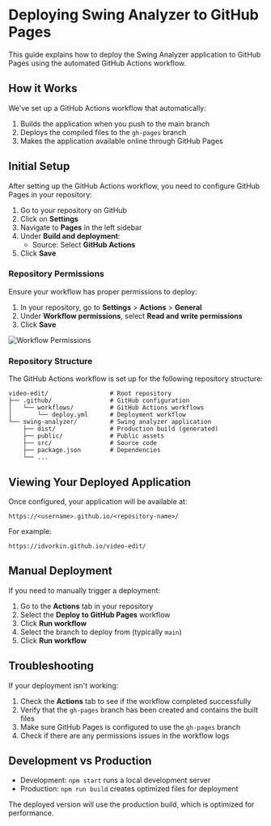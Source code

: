 # Deploying Swing Analyzer to GitHub Pages

This guide explains how to deploy the Swing Analyzer application to GitHub Pages using the automated GitHub Actions workflow.

## How it Works

We've set up a GitHub Actions workflow that automatically:

1. Builds the application when you push to the main branch
2. Deploys the compiled files to the `gh-pages` branch
3. Makes the application available online through GitHub Pages

## Initial Setup

After setting up the GitHub Actions workflow, you need to configure GitHub Pages in your repository:

1. Go to your repository on GitHub
2. Click on **Settings**
3. Navigate to **Pages** in the left sidebar
4. Under **Build and deployment**:
   - Source: Select **GitHub Actions**
5. Click **Save**

### Repository Permissions

Ensure your workflow has proper permissions to deploy:

1. In your repository, go to **Settings** > **Actions** > **General**
2. Under **Workflow permissions**, select **Read and write permissions**
3. Click **Save**

![Workflow Permissions](https://docs.github.com/assets/cb-40251/images/help/actions/workflow-settings-actions-permissions.png)

### Repository Structure

The GitHub Actions workflow is set up for the following repository structure:

```
video-edit/                 # Root repository
├── .github/                # GitHub configuration
│   └── workflows/          # GitHub Actions workflows
│       └── deploy.yml      # Deployment workflow
└── swing-analyzer/         # Swing analyzer application
    ├── dist/               # Production build (generated)
    ├── public/             # Public assets
    ├── src/                # Source code
    ├── package.json        # Dependencies
    └── ...
```

## Viewing Your Deployed Application

Once configured, your application will be available at:

```
https://<username>.github.io/<repository-name>/
```

For example:

```
https://idvorkin.github.io/video-edit/
```

## Manual Deployment

If you need to manually trigger a deployment:

1. Go to the **Actions** tab in your repository
2. Select the **Deploy to GitHub Pages** workflow
3. Click **Run workflow**
4. Select the branch to deploy from (typically `main`)
5. Click **Run workflow**

## Troubleshooting

If your deployment isn't working:

1. Check the **Actions** tab to see if the workflow completed successfully
2. Verify that the `gh-pages` branch has been created and contains the built files
3. Make sure GitHub Pages is configured to use the `gh-pages` branch
4. Check if there are any permissions issues in the workflow logs

## Development vs Production

- Development: `npm start` runs a local development server
- Production: `npm run build` creates optimized files for deployment

The deployed version will use the production build, which is optimized for performance.
